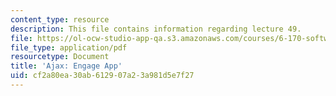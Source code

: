 ```yaml
---
content_type: resource
description: This file contains information regarding lecture 49.
file: https://ol-ocw-studio-app-qa.s3.amazonaws.com/courses/6-170-software-studio-spring-2013/cf2a80ea30ab612907a23a981d5e7f27_MIT6_170S13_49-asyn-app.pdf
file_type: application/pdf
resourcetype: Document
title: 'Ajax: Engage App'
uid: cf2a80ea-30ab-6129-07a2-3a981d5e7f27
---
```

